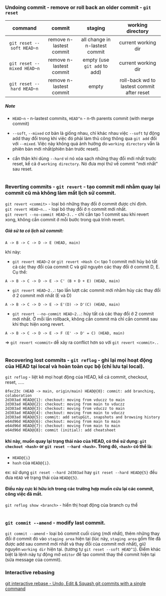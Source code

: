 ### Undoing commit - remove or roll back an older commit - `git reset`

|          command           |         commit          |            staging             |             working directory              |
| :------------------------: | :---------------------: | :----------------------------: | :----------------------------------------: |
| `git reset --soft HEAD~n`  | remove n-lastest commit | all change in n-lastest commit |            current working dir             |
| `git reset --mixed HEAD~n` | remove n-lastest commit |  empty (use `git add` to add)  |            current working dir             |
| `git reset --hard HEAD~n`  | remove n-lastest commit |             empty              | roll-back wd to lastest commit after reset |

##### Note

- `HEAD~n` - n-lastest commits, `HEAD^n` - n-th parents commit (with merge commit)

- `--soft`, `--mixed` cơ bản là giống nhau, chỉ khác
  nhau việc `--soft` tự động add thay đổi trong khi việc đó phải làm thủ công thông qua `git add` đối với `--mixed`. Việc này không quá ảnh hưởng do `working directory` vẫn là phiên bản mới nhất(phiên bản trước reset).

- cẩn thận khi dùng `--hard` vì nó xóa sạch những thay đổi mới nhất trước reset, kể cả ở `working directory`. Nó đưa mọi thứ về commit "mới nhất" sau reset.

#

### Reverting commits - `git revert` - tạo commit mới nhằm quay lại commit cũ mà không làm mất lịch sử commit.

`git revert <commit>` - loại bỏ những thay đổi ở commit được chỉ định.  
`git revert HEAD~n..` - loại bỏ thay đổi ở n commit mới nhất.  
`git revert --no-commit HEAD~3..` - chỉ cần tạo 1 commit sau khi revert xong, không cần commit ở mỗi bước trong quá trình revert.

##### Giả sử ta có lịch sử commit:

```
A -> B -> C -> D -> E (HEAD, main)
```

khi này:

- `git revert HEAD~2` or `git revert <Hash C>`: tạo 1 commit mới hủy bỏ tất cả các thay đổi của commit C và giữ nguyên các thay đổi ở commit D, E. Cụ thể:

```
A -> B -> C -> D -> E -> C' (B + D + E) (HEAD, main)
```

- `git revert HEAD~2..`: tạo lần lượt các commit mới nhằm hủy các thay đổi ở 2 commit mới nhất (E và D)

```
A -> B -> C -> D -> E -> E'(D) -> D'(C) (HEAD, main)
```

- `git revert --no-commit HEAD~2..`: hủy tất cả các thay đổi ở 2 commit mới nhất. Ở mỗi lần rollback, không cần commit mà chỉ cần commit sau khi thực hiện xong revert.

```
A -> B -> C -> D -> E -> F (E' -> D' = C) (HEAD, main)
```

=> `git revert <commit>` dễ xảy ra conflict hơn so với `git revert <commit>..`

#

### Recovering lost commits - `git reflog` - ghi lại mọi hoạt động của HEAD tại local và hoàn toàn cục bộ (chỉ lưu tại local).

`git reflog` - liệt kê mọi hoạt động của HEAD, kể cả commit, checkout, reset, .....

```
8fec23c (HEAD -> main, origin/main) HEAD@{0}: commit: add branching, colaboration
2d303ad HEAD@{1}: checkout: moving from vduczz to main
2d303ad HEAD@{2}: checkout: moving from main to vduczz
2d303ad HEAD@{3}: checkout: moving from vduczz to main
2d303ad HEAD@{4}: checkout: moving from main to vduczz
2d303ad HEAD@{5}: commit: add setupGit, snapshots and browsing history
e64d96d HEAD@{6}: checkout: moving from main to main
e64d96d HEAD@{7}: checkout: moving from main to main
e64d96d HEAD@{8}: commit (initial): add cheatsheet
```

#### khi này, muốn quay lại trạng thái nào của HEAD, có thể sử dụng: `git checkout <hash>` or `git reset --hard <hash>`. Trong đó, `<hash>` có thể là:

- `HEAD@{i}`
- `hash` của `HEAD@{i}`.

ex: sử dụng `git reset --hard 2d303ad` hay `git reset --hard HEAD@{5}` đều đưa `HEAD` về trạng thái của `HEAD@{5}`.

#### Điều này cực kì hữu ích trong các trường hợp muốn cứu lại các commit, công việc đã mất.

`git reflog show <branch>` - hiển thị hoạt động của branch cụ thể

#

### `git commit --amend` - modify last commit.

`git commit --amend` - loại bỏ commit cuối cùng (mới nhất), thêm những thay đổi ở commit đó vào `staging area` hiện tại (lúc này, `staging area` gồm file đã được add sau commit mới nhất và thay đổi của commit mới nhất), giữ nguyên `working dir` hiện tại. (tương tự `git reset --soft HEAD^1`). Điểm khác biệt là lệnh này tự động mở `editor` để tạo commit thay thế commit hiện tại (sửa message của commit).

### Interactive rebasing

[git interactive rebase - Undo, Edit & Squash git commits with a single command](https://www.youtube.com/watch?v=42392W7SgnE)
